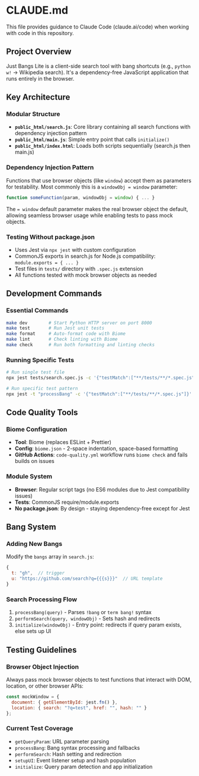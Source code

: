 # CLAUDE.md

This file provides guidance to Claude Code (claude.ai/code) when working with code in this repository.

## Project Overview

Just Bangs Lite is a client-side search tool with bang shortcuts (e.g., `python w!` → Wikipedia search). It's a dependency-free JavaScript application that runs entirely in the browser.

## Key Architecture

### Modular Structure
- **`public_html/search.js`**: Core library containing all search functions with dependency injection pattern
- **`public_html/main.js`**: Simple entry point that calls `initialize()`
- **`public_html/index.html`**: Loads both scripts sequentially (search.js then main.js)

### Dependency Injection Pattern
Functions that use browser objects (like `window`) accept them as parameters for testability. Most commonly this is a `windowObj = window` parameter:
```javascript
function someFunction(param, windowObj = window) { ... }
```

The `= window` default parameter makes the real browser object the default, allowing seamless browser usage while enabling tests to pass mock objects.

### Testing Without package.json
- Uses Jest via `npx jest` with custom configuration
- CommonJS exports in search.js for Node.js compatibility: `module.exports = { ... }`
- Test files in `tests/` directory with `.spec.js` extension
- All functions tested with mock browser objects as needed

## Development Commands

### Essential Commands
```bash
make dev        # Start Python HTTP server on port 8000
make test       # Run Jest unit tests
make format     # Auto-format code with Biome
make lint       # Check linting with Biome
make check      # Run both formatting and linting checks
```

### Running Specific Tests
```bash
# Run single test file
npx jest tests/search.spec.js -c '{"testMatch":["**/tests/**/*.spec.js"]}'

# Run specific test pattern
npx jest -t "processBang" -c '{"testMatch":["**/tests/**/*.spec.js"]}'
```

## Code Quality Tools

### Biome Configuration
- **Tool**: Biome (replaces ESLint + Prettier)
- **Config**: `biome.json` - 2-space indentation, space-based formatting
- **GitHub Actions**: `code-quality.yml` workflow runs `biome check` and fails builds on issues

### Module System
- **Browser**: Regular script tags (no ES6 modules due to Jest compatibility issues)
- **Tests**: CommonJS require/module.exports
- **No package.json**: By design - staying dependency-free except for Jest

## Bang System

### Adding New Bangs
Modify the `bangs` array in `search.js`:
```javascript
{
  t: "gh",  // trigger
  u: "https://github.com/search?q={{{s}}}"  // URL template
}
```

### Search Processing Flow
1. `processBang(query)` - Parses `!bang` or `term bang!` syntax
2. `performSearch(query, windowObj)` - Sets hash and redirects
3. `initialize(windowObj)` - Entry point: redirects if query param exists, else sets up UI

## Testing Guidelines

### Browser Object Injection
Always pass mock browser objects to test functions that interact with DOM, location, or other browser APIs:
```javascript
const mockWindow = {
  document: { getElementById: jest.fn() },
  location: { search: "?q=test", href: "", hash: "" }
};
```

### Current Test Coverage
- `getQueryParam`: URL parameter parsing
- `processBang`: Bang syntax processing and fallbacks
- `performSearch`: Hash setting and redirection
- `setupUI`: Event listener setup and hash population
- `initialize`: Query param detection and app initialization
